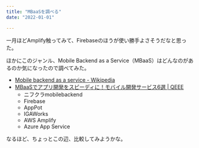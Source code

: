 ```yaml
---
title: "MBaaSを調べる"
date: "2022-01-01"

---
```


一月ほどAmplify触ってみて、Firebaseのほうが使い勝手よさそうだなと思った。

ほかにこのジャンル、Mobile Backend as a Service（MBaaS）はどんなのがあるのか気になったので調べてみた。

- [Mobile backend as a service - Wikipedia](https://en.wikipedia.org/wiki/Mobile_backend_as_a_service)
- [MBaaSでアプリ開発をスピーディに！モバイル開発サービス6選 | QEEE](https://qeee.jp/magazine/articles/17082)
  - ニフクラmobilebackend
  - Firebase
  - AppPot
  - IGAWorks
  - AWS Amplify
  - Azure App Service

なるほど、ちょっとこの辺、比較してみようかな。
